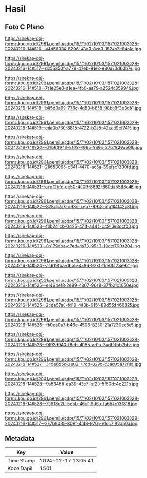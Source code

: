 # Hasil

## Foto C Plano

https://sirekap-obj-formc.kpu.go.id/2961/pemilu/pdpr/15/71/02/10/03/1571021003028-20240216-140516--44d56036-5296-43d3-8ea3-1524c7e84a1e.jpg

https://sirekap-obj-formc.kpu.go.id/2961/pemilu/pdpr/15/71/02/10/03/1571021003028-20240216-140517--d355350f-a779-42eb-91e8-e80a23d63b7e.jpg

https://sirekap-obj-formc.kpu.go.id/2961/pemilu/pdpr/15/71/02/10/03/1571021003028-20240216-140518--7a1e25e0-d1ea-4fb0-aa79-a2524c359949.jpg

https://sirekap-obj-formc.kpu.go.id/2961/pemilu/pdpr/15/71/02/10/03/1571021003028-20240216-140518--b85d0a99-776c-4d83-b658-98bb8f3b3d81.jpg

https://sirekap-obj-formc.kpu.go.id/2961/pemilu/pdpr/15/71/02/10/03/1571021003028-20240216-140519--eda0b730-8815-4722-b2a5-42cad9ef7416.jpg

https://sirekap-obj-formc.kpu.go.id/2961/pemilu/pdpr/15/71/02/10/03/1571021003028-20240216-140520--d4b63946-5f08-499c-8d9c-37b7826ae01b.jpg

https://sirekap-obj-formc.kpu.go.id/2961/pemilu/pdpr/15/71/02/10/03/1571021003028-20240216-140521--28653096-c34f-4470-ac6a-39efac1330fd.jpg

https://sirekap-obj-formc.kpu.go.id/2961/pemilu/pdpr/15/71/02/10/03/1571021003028-20240216-140521--aedf2bfd-ec50-4009-8692-660dd5588c46.jpg

https://sirekap-obj-formc.kpu.go.id/2961/pemilu/pdpr/15/71/02/10/03/1571021003028-20240216-140522--828c57a8-d93d-4eb7-89c3-afa184f42c3f.jpg

https://sirekap-obj-formc.kpu.go.id/2961/pemilu/pdpr/15/71/02/10/03/1571021003028-20240216-140523--fdb241cb-0425-471f-a444-c4913e3ccf00.jpg

https://sirekap-obj-formc.kpu.go.id/2961/pemilu/pdpr/15/71/02/10/03/1571021003028-20240216-140523--8b179dba-c7ed-4a73-9543-18dcf760a204.jpg

https://sirekap-obj-formc.kpu.go.id/2961/pemilu/pdpr/15/71/02/10/03/1571021003028-20240216-140524--ac619fba-d655-4586-928f-f6e0fd23e921.jpg

https://sirekap-obj-formc.kpu.go.id/2961/pemilu/pdpr/15/71/02/10/03/1571021003028-20240216-140525--e1464ef8-2e89-4807-96a8-37fb31c1650e.jpg

https://sirekap-obj-formc.kpu.go.id/2961/pemilu/pdpr/15/71/02/10/03/1571021003028-20240216-140525--2dde57a0-fd19-483b-915f-89d55d466825.jpg

https://sirekap-obj-formc.kpu.go.id/2961/pemilu/pdpr/15/71/02/10/03/1571021003028-20240216-140526--fb0ea0a7-b46e-4506-8280-21a7230ec5e5.jpg

https://sirekap-obj-formc.kpu.go.id/2961/pemilu/pdpr/15/71/02/10/03/1571021003028-20240216-140526--9193d943-f8eb-4085-ad1b-3adf0fbb7bbe.jpg

https://sirekap-obj-formc.kpu.go.id/2961/pemilu/pdpr/15/71/02/10/03/1571021003028-20240216-140527--345e655c-2e02-47cd-829c-c3ad05a77f8d.jpg

https://sirekap-obj-formc.kpu.go.id/2961/pemilu/pdpr/15/71/02/10/03/1571021003028-20240216-140528--9a5345ff-ea39-42e7-bf20-5f50dc4c221b.jpg

https://sirekap-obj-formc.kpu.go.id/2961/pemilu/pdpr/15/71/02/10/03/1571021003028-20240216-140528--79918c2b-5e5b-46cf-9d6b-fa654c13f818.jpg

https://sirekap-obj-formc.kpu.go.id/2961/pemilu/pdpr/15/71/02/10/03/1571021003028-20240216-140517--297b9035-809f-4f48-970a-e1cc7f82ab0a.jpg


## Metadata

| Key        | Value               |
| ---------- | ------------------- |
| Time Stamp | 2024-02-17 13:05:41 |
| Kode Dapil | 1501                |



